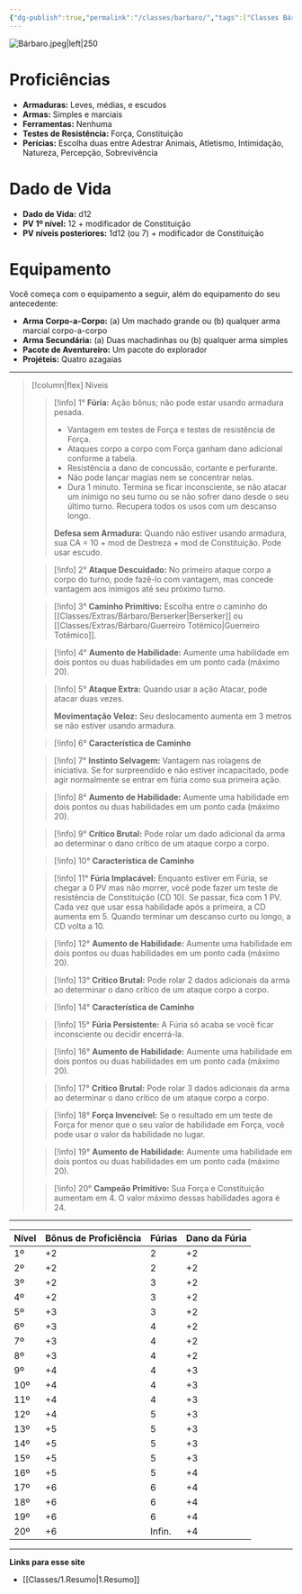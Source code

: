```yaml
---
{"dg-publish":true,"permalink":"/classes/barbaro/","tags":["Classes Bárbaros"]}
---
```



![Bárbaro.jpeg|left|250](/img/user/Arquivos/B%C3%A1rbaro.jpeg)

# Proficiências
- **Armaduras:** Leves, médias, e escudos
- **Armas:** Simples e marciais
- **Ferramentas:** Nenhuma
- **Testes de Resistência:** Força, Constituição
- **Perícias:** Escolha duas entre Adestrar Animais, Atletismo, Intimidação, Natureza, Percepção, Sobrevivência

# Dado de Vida
- **Dado de Vida:** d12
- **PV 1º nível:** 12 + modificador de Constituição
- **PV níveis posteriores:** 1d12 (ou 7) + modificador de Constituição

# Equipamento
Você começa com o equipamento a seguir, além do equipamento do seu antecedente:
- **Arma Corpo-a-Corpo:** (a) Um machado grande ou (b) qualquer arma marcial corpo-a-corpo
- **Arma Secundária:** (a) Duas machadinhas ou (b) qualquer arma simples
- **Pacote de Aventureiro:** Um pacote do explorador
- **Projéteis:** Quatro azagaias
___
>[!column|flex] Níveis
>> [!info] 1°
>> **Fúria:** Ação bônus; não pode estar usando armadura pesada.
>> - Vantagem em testes de Força e testes de resistência de Força.
>> - Ataques corpo a corpo com Força ganham dano adicional conforme a tabela.
>> - Resistência a dano de concussão, cortante e perfurante.
>> - Não pode lançar magias nem se concentrar nelas.
>> - Dura 1 minuto. Termina se ficar inconsciente, se não atacar um inimigo no seu turno ou se não sofrer dano desde o seu último turno. Recupera todos os usos com um descanso longo.
>> 
>> **Defesa sem Armadura:** Quando não estiver usando armadura, sua CA = 10 + mod de Destreza + mod de Constituição. Pode usar escudo.
>
>> [!info] 2°
>> **Ataque Descuidado:** No primeiro ataque corpo a corpo do turno, pode fazê-lo com vantagem, mas concede vantagem aos inimigos até seu próximo turno.
>
>> [!info] 3°
>> **Caminho Primitivo:** Escolha entre o caminho do [[Classes/Extras/Bárbaro/Berserker\|Berserker]] ou [[Classes/Extras/Bárbaro/Guerreiro Totêmico\|Guerreiro Totêmico]].
>
>> [!info] 4°
>> **Aumento de Habilidade:** Aumente uma habilidade em dois pontos ou duas habilidades em um ponto cada (máximo 20).
>
>> [!info] 5°
>> **Ataque Extra:** Quando usar a ação Atacar, pode atacar duas vezes.
>> 
>> **Movimentação Veloz:** Seu deslocamento aumenta em 3 metros se não estiver usando armadura.
>
>> [!info] 6°
>> **Característica de Caminho** 
>
>> [!info] 7°
>> **Instinto Selvagem:** Vantagem nas rolagens de iniciativa. Se for surpreendido e não estiver incapacitado, pode agir normalmente se entrar em fúria como sua primeira ação.
>
>> [!info] 8°
>> **Aumento de Habilidade:** Aumente uma habilidade em dois pontos ou duas habilidades em um ponto cada (máximo 20).
>
>> [!info] 9°
>> **Crítico Brutal:** Pode rolar um dado adicional da arma ao determinar o dano crítico de um ataque corpo a corpo.
>
>> [!info] 10°
>> **Característica de Caminho** 
>
>> [!info] 11°
>> **Fúria Implacável:** Enquanto estiver em Fúria, se chegar a 0 PV mas não morrer, você pode fazer um teste de resistência de Constituição (CD 10). Se passar, fica com 1 PV. Cada vez que usar essa habilidade após a primeira, a CD aumenta em 5. Quando terminar um descanso curto ou longo, a CD volta a 10.
>
>> [!info] 12°
>> **Aumento de Habilidade:** Aumente uma habilidade em dois pontos ou duas habilidades em um ponto cada (máximo 20).
>
>> [!info] 13°
>> **Crítico Brutal:** Pode rolar 2 dados adicionais da arma ao determinar o dano crítico de um ataque corpo a corpo.
>
>> [!info] 14°
>> **Característica de Caminho**
>
>> [!info] 15°
>> **Fúria Persistente:** A Fúria só acaba se você ficar inconsciente ou decidir encerrá-la.
>
>> [!info] 16°
>> **Aumento de Habilidade:** Aumente uma habilidade em dois pontos ou duas habilidades em um ponto cada (máximo 20).
>
>> [!info] 17°
>> **Crítico Brutal:** Pode rolar 3 dados adicionais da arma ao determinar o dano crítico de um ataque corpo a corpo.
>
>> [!info] 18°
>> **Força Invencível:** Se o resultado em um teste de Força for menor que o seu valor de habilidade em Força, você pode usar o valor da habilidade no lugar.
>
>> [!info] 19°
>> **Aumento de Habilidade:** Aumente uma habilidade em dois pontos ou duas habilidades em um ponto cada (máximo 20).
>
>> [!info] 20°
>> **Campeão Primitivo:** Sua Força e Constituição aumentam em 4. O valor máximo dessas habilidades agora é 24.
___
| Nível | Bônus de Proficiência | Fúrias | Dano da Fúria |
|---|---|---|---|
| 1º | +2 | 2 | +2 |
| 2º | +2 | 2 | +2 |
| 3º | +2 | 3 | +2 |
| 4º | +2 | 3 | +2 |
| 5º | +3 | 3 | +2 |
| 6º | +3 | 4 | +2 |
| 7º | +3 | 4 | +2 |
| 8º | +3 | 4 | +2 |
| 9º | +4 | 4 | +3 |
| 10º | +4 | 4 | +3 |
| 11º | +4 | 4 | +3 |
| 12º | +4 | 5 | +3 |
| 13º | +5 | 5 | +3 |
| 14º | +5 | 5 | +3 |
| 15º | +5 | 5 | +3 |
| 16º | +5 | 5 | +4 |
| 17º | +6 | 6 | +4 |
| 18º | +6 | 6 | +4 |
| 19º | +6 | 6 | +4 |
| 20º | +6 | Infin. | +4 |
___
**Links para esse site**
- [[Classes/1.Resumo\|1.Resumo]]